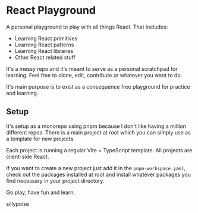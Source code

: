 # React Playground

A personal playground to play with all things React. That includes:

- Learning React primitives
- Learning React patterns
- Learning React libraries
- Other React related stuff

It's a messy repo and it's meant to serve as a personal scratchpad for learning. Feel free to clone, edit, contribute or whatever you want to do.

It's main purpose is to exist as a consequence free playground for practice and learning.

## Setup

It's setup as a monorepo using pnpm because I don't like having a million different repos. There is a main project at root which you can simply use as a template for new projects.

Each project is running a regular Vite + TypeScript template. All projects are client-side React.

If you want to create a new project just add it in the `pnpm-workspace.yaml`, check out the packages installed at root and install whatever packages you find necessary in your project directory.

Go play, have fun and learn.

sillypoise

